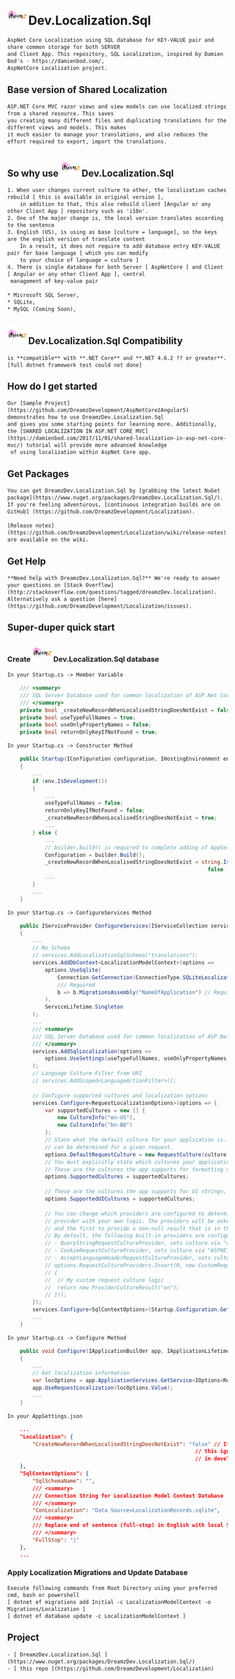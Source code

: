 # <img src="https://github.com/DreamzDevelopment/Localization/blob/master/Icons/Dreamz.Development.png?raw=true" width="48" />Dev.Localization.Sql

    AspNet Core Localization using SQL database for KEY-VALUE pair and share common storage for both SERVER
    and Client App. This repository, SQL Localization, inspired by Damien Bod's - https://damienbod.com/,
    AspNetCore Localization project.

## Base version of Shared Localization

    ASP.NET Core MVC razor views and view models can use localized strings from a shared resource. This saves
    you creating many different files and duplicating translations for the different views and models. This makes
    it much easier to manage your translations, and also reduces the effort required to export, import the translations.

## So why use <img src="https://github.com/DreamzDevelopment/Localization/blob/master/Icons/Dreamz.Development.png?raw=true" width="48" />Dev.Localization.Sql

    1. When user changes current culture to other, the localization caches rebuild [ this is available in original version ],
        in addition to that, this also rebuild client [Angular or any other Client App ] repository such as 'i18n'.
    2. One of the major change is, the local version translates according to the sentence
    3. English (US), is using as base [culture = language], so the keys are the english version of translate content
        In a result, it does not require to add database entry KEY-VALUE pair for base language [ which you can modify
        to your choice of language = culture ]
    4. There is single database for both Server [ AspNetCore ] and Client [ Angular or any other Client App ], central
     management of key-value pair

    * Microsoft SQL Server,
    * SQLite,
    * MySQL (Coming Soon),

## <img src="https://github.com/DreamzDevelopment/Localization/blob/master/Icons/Dreamz.Development.png?raw=true" width="48" />Dev.Localization.Sql Compatibility

    is **compatible** with **.NET Core** and **.NET 4.6.2 ?? or greater**.
    [full dotnet framework test could not done]

## How do I get started

    Our [Sample Project](https://github.com/DreamzDevelopment/AspNetCore2Angular5) demonstrates how to use DreamzDev.Localization.Sql
    and gives you some starting points for learning more. Additionally, the [SHARED LOCALIZATION IN ASP.NET CORE MVC](https://damienbod.com/2017/11/01/shared-localization-in-asp-net-core-mvc/) tutorial will provide more advanced knowledge
     of using localization within AspNet Core app.

## Get Packages

    You can get DreamzDev.Localization.Sql by [grabbing the latest NuGet package](https://www.nuget.org/packages/DreamzDev.Localization.Sql/).
    If you're feeling adventurous, [continuous integration builds are on GitHub] (https://github.com/DreamzDevelopment/Localization).

    [Release notes](https://github.com/DreamzDevelopment/Localization/wiki/release-notes) are available on the wiki.

## Get Help

    **Need help with DreamzDev.Localization.Sql?** We're ready to answer your questions on [Stack Overflow](http://stackoverflow.com/questions/tagged/dreamzDev.localization). Alternatively ask a question [here](https://github.com/DreamzDevelopment/Localization/issues).

## Super-duper quick start

### Create <img src="https://github.com/DreamzDevelopment/Localization/blob/master/Icons/Dreamz.Development.png?raw=true" width="48" />Dev.Localization.Sql database

    In your Startup.cs -> Member Variable

```C#
    /// <summary>
    /// SQL Server Database used for common localization of ASP.Net Core app and integrated angular app
    /// </summary>
    private bool _createNewRecordWhenLocalisedStringDoesNotExist = false;
    private bool useTypeFullNames = true;
    private bool useOnlyPropertyNames = false;
    private bool returnOnlyKeyIfNotFound = true;
```

    In your Startup.cs -> Constructor Method

```C#
    public Startup(IConfiguration configuration, IHostingEnvironment env)
    {
        ...
        if (env.IsDevelopment())
        {
            ...
            useTypeFullNames = false;
            returnOnlyKeyIfNotFound = false;
            _createNewRecordWhenLocalisedStringDoesNotExist = true;
            ...
        } else {
            ...
            // builder.build() is required to complete adding of AppSettings.json to the Configuration
            Configuration = builder.Build();
            _createNewRecordWhenLocalisedStringDoesNotExist = string.IsNullOrWhiteSpace(Configuration["Localization:CreateNewRecordWhenLocalisedStringDoesNotExist"]) ?
                                                                false : bool.Parse((Configuration["Localization:CreateNewRecordWhenLocalisedStringDoesNotExist"]));
            ...
        }
        ...
    }
```

    In your Startup.cs -> ConfigureServices Method

```C#
    public IServiceProvider ConfigureServices(IServiceCollection services)
    {
        ...
        // No Schema
        // services.AddLocalizationSqlSchema("translations");
        services.AddDbContext<LocalizationModelContext>(options =>
            options.UseSqlite(
                Connection.GetConnection(ConnectionType.SQLiteLocalization),
                /// Required
                b => b.MigrationsAssembly("NameOfApplication") // Required *****
            ),
            ServiceLifetime.Singleton
        );
        ...
        /// <summary>
        /// SQL Server Database used for common localization of ASP.Net Core app and integrated angular app
        /// </summary>
        services.AddSqlLocalization(options => 
            options.UseSettings(useTypeFullNames, useOnlyPropertyNames, returnOnlyKeyIfNotFound, _createNewRecordWhenLocalisedStringDoesNotExist)
        );
        // Language Culture Filter from URI
        // services.AddScoped<LanguageActionFilter>();

        // Configure supported cultures and localization options
        services.Configure<RequestLocalizationOptions>(options => {
            var supportedCultures = new [] {
                new CultureInfo("en-US"),
                new CultureInfo("bn-BD")
            };
            // State what the default culture for your application is. This will be used if no specific culture
            // can be determined for a given request.
            options.DefaultRequestCulture = new RequestCulture(culture: "en-US", uiCulture: "en-US");
            // You must explicitly state which cultures your application supports.
            // These are the cultures the app supports for formatting numbers, dates, etc.
            options.SupportedCultures = supportedCultures;

            // These are the cultures the app supports for UI strings, i.e. we have localized resources for.
            options.SupportedUICultures = supportedCultures;

            // You can change which providers are configured to determine the culture for requests, or even add a custom
            // provider with your own logic. The providers will be asked in order to provide a culture for each request,
            // and the first to provide a non-null result that is in the configured supported cultures list will be used.
            // By default, the following built-in providers are configured:
            // - QueryStringRequestCultureProvider, sets culture via "culture" and "ui-culture" query string values, useful for testing
            // - CookieRequestCultureProvider, sets culture via "ASPNET_CULTURE" cookie
            // - AcceptLanguageHeaderRequestCultureProvider, sets culture via the "Accept-Language" request header
            // options.RequestCultureProviders.Insert(0, new CustomRequestCultureProvider(async context =>
            // {
            //  // My custom request culture logic
            //  return new ProviderCultureResult("en");
            // }));
        });
        services.Configure<SqlContextOptions>(Startup.Configuration.GetSection("SqlContextOptions"));
        ...
    }
```

    In your Startup.cs -> Configure Method

```C#
    public void Configure(IApplicationBuilder app, IApplicationLifetime appLifetime)
    {
        ...
        // Get localization information
        var locOptions = app.ApplicationServices.GetService<IOptions<RequestLocalizationOptions>>();
        app.UseRequestLocalization(locOptions.Value);
        ...
    }
```

    In your AppSettings.json

```json
    ...
    "Localization": {
        "CreateNewRecordWhenLocalisedStringDoesNotExist": "false" // If this is set, then the Context will add any not found localized key-value pair into database
                                                            // this ignores, application running environment, the default is only in development mode
                                                            // in development mode, this flag is ignored, and Context is automatically adding not found kay-value into database
    },
    "SqlContextOptions": {
        "SqlSchemaName": "",
        /// <summary>
        /// Connection String for Localization Model Context Database
        /// </summary>
        "ConLocalization": "Data Source=LocalizationRecords.sqlite",
        /// <summary>
        /// Replace end of sentence (full-stop) in English with local Symbol of end of Sentence
        /// </summary>
        "FullStop": "|"
    },
    ...
```

### Apply Localization Migrations and Update Database

    Execute following commands from Root Directory using your preferred cmd, bash or powershell
    [ dotnet ef migrations add Initial -c LocalizationModelContext -o Migrations/Localization ]
    [ dotnet ef database update -c LocalizationModelContext ]

## Project

    - [ DreamzDev.Localization.Sql ](https://www.nuget.org/packages/DreamzDev.Localization.Sql/)
    - [ this repo ](https://github.com/DreamzDevelopment/Localization)